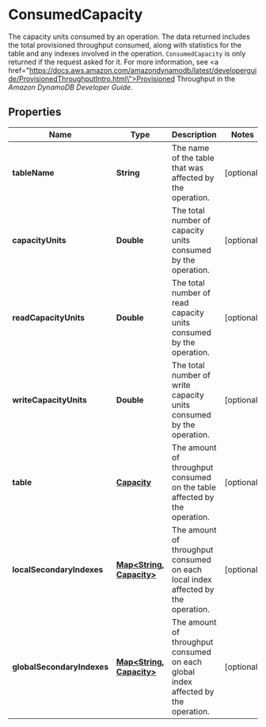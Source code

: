 

# ConsumedCapacity

The capacity units consumed by an operation. The data returned includes the total provisioned throughput consumed, along with statistics for the table and any indexes involved in the operation. <code>ConsumedCapacity</code> is only returned if the request asked for it. For more information, see <a href=\"https://docs.aws.amazon.com/amazondynamodb/latest/developerguide/ProvisionedThroughputIntro.html\">Provisioned Throughput</a> in the <i>Amazon DynamoDB Developer Guide</i>.

## Properties

| Name | Type | Description | Notes |
|------------ | ------------- | ------------- | -------------|
|**tableName** | **String** | The name of the table that was affected by the operation. |  [optional] |
|**capacityUnits** | **Double** | The total number of capacity units consumed by the operation. |  [optional] |
|**readCapacityUnits** | **Double** | The total number of read capacity units consumed by the operation. |  [optional] |
|**writeCapacityUnits** | **Double** | The total number of write capacity units consumed by the operation. |  [optional] |
|**table** | [**Capacity**](Capacity.md) | The amount of throughput consumed on the table affected by the operation. |  [optional] |
|**localSecondaryIndexes** | [**Map&lt;String, Capacity&gt;**](Capacity.md) | The amount of throughput consumed on each local index affected by the operation. |  [optional] |
|**globalSecondaryIndexes** | [**Map&lt;String, Capacity&gt;**](Capacity.md) | The amount of throughput consumed on each global index affected by the operation. |  [optional] |



